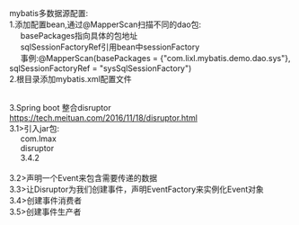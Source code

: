 mybatis多数据源配置:
<br/>1.添加配置bean,通过@MapperScan扫描不同的dao包:
<br/>&nbsp;&nbsp;&nbsp;&nbsp; basePackages指向具体的包地址
<br/>&nbsp;&nbsp;&nbsp;&nbsp; sqlSessionFactoryRef引用bean中sessionFactory
<br/>&nbsp;&nbsp;&nbsp;&nbsp; 事例:@MapperScan(basePackages = {"com.lixl.mybatis.demo.dao.sys"}, sqlSessionFactoryRef = "sysSqlSessionFactory")
<br/>2.根目录添加mybatis.xml配置文件

<br/>3.Spring boot 整合disruptor
<br/>https://tech.meituan.com/2016/11/18/disruptor.html
<br/>3.1>引入jar包:<dependency>
<br/>&nbsp;&nbsp;&nbsp;&nbsp; <groupId>com.lmax</groupId>
<br/>&nbsp;&nbsp;&nbsp;&nbsp; <artifactId>disruptor</artifactId>
<br/>&nbsp;&nbsp;&nbsp;&nbsp; <version>3.4.2</version>
<br/></dependency>
<br/>3.2>声明一个Event来包含需要传递的数据
<br/>3.3>让Disruptor为我们创建事件，声明EventFactory来实例化Event对象
<br/>3.4>创建事件消费者
<br/>3.5>创建事件生产者
